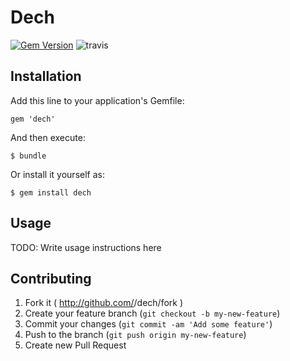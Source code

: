 # Dech

[![Gem Version](https://badge.fury.io/rb/dech.svg)](http://badge.fury.io/rb/dech)
![travis](https://travis-ci.org/e-maido/dech.svg?branch=master)

## Installation

Add this line to your application's Gemfile:

    gem 'dech'

And then execute:

    $ bundle

Or install it yourself as:

    $ gem install dech

## Usage

TODO: Write usage instructions here

## Contributing

1. Fork it ( http://github.com/<my-github-username>/dech/fork )
2. Create your feature branch (`git checkout -b my-new-feature`)
3. Commit your changes (`git commit -am 'Add some feature'`)
4. Push to the branch (`git push origin my-new-feature`)
5. Create new Pull Request
